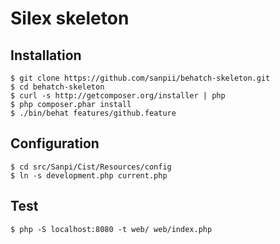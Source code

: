 # Silex skeleton

## Installation

    $ git clone https://github.com/sanpii/behatch-skeleton.git
    $ cd behatch-skeleton
    $ curl -s http://getcomposer.org/installer | php
    $ php composer.phar install
    $ ./bin/behat features/github.feature

## Configuration

    $ cd src/Sanpi/Cist/Resources/config
    $ ln -s development.php current.php

## Test

    $ php -S localhost:8080 -t web/ web/index.php
